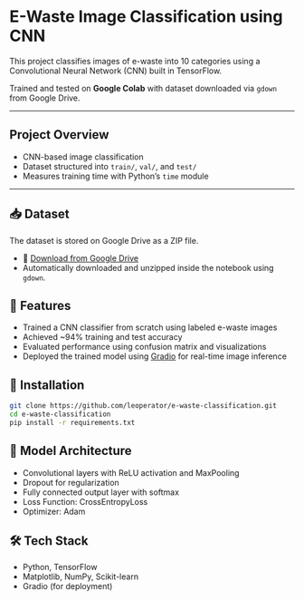 # E-Waste Image Classification using CNN

This project classifies images of e-waste into 10 categories using a Convolutional Neural Network (CNN) built in TensorFlow.

Trained and tested on **Google Colab** with dataset downloaded via `gdown` from Google Drive.

---

## Project Overview

-  CNN-based image classification
-  Dataset structured into `train/`, `val/`, and `test/`
-  Measures training time with Python’s `time` module

---


## 📥 Dataset

The dataset is stored on Google Drive as a ZIP file.

- 🔗 [Download from Google Drive](https://drive.google.com/file/d/1BYLz8QCTjIvGTW3b-g0okooNZLJd4ykz/view?usp=sharing)
- Automatically downloaded and unzipped inside the notebook using `gdown`.

## 📌 Features
- Trained a CNN classifier from scratch using labeled e-waste images
- Achieved ~94% training and test accuracy
- Evaluated performance using confusion matrix and visualizations
- Deployed the trained model using [Gradio](https://gradio.app) for real-time image inference


## 🚀 Installation

```bash
git clone https://github.com/leoperator/e-waste-classification.git
cd e-waste-classification
pip install -r requirements.txt
```

## 🧠 Model Architecture

- Convolutional layers with ReLU activation and MaxPooling
- Dropout for regularization
- Fully connected output layer with softmax
- Loss Function: CrossEntropyLoss
- Optimizer: Adam

## 🛠️ Tech Stack
- Python, TensorFlow
- Matplotlib, NumPy, Scikit-learn
- Gradio (for deployment)
